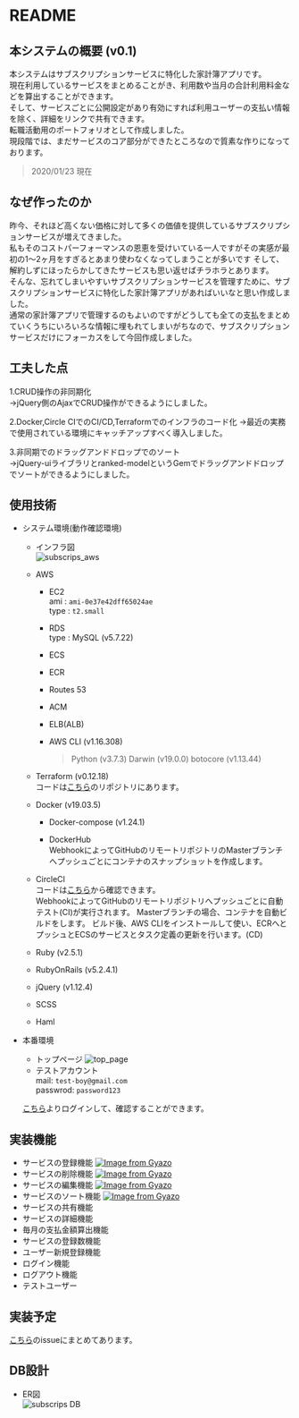 # README
## 本システムの概要 (v0.1)
   本システムはサブスクリプションサービスに特化した家計簿アプリです。  
   現在利用しているサービスをまとめることがき、利用数や当月の合計利用料金などを算出することができます。  
   そして、サービスごとに公開設定があり有効にすれば利用ユーザーの支払い情報を除く、詳細をリンクで共有できます。  
   転職活動用のポートフォリオとして作成しました。  
   現段階では、まだサービスのコア部分ができたところなので質素な作りになっております。  
   > 2020/01/23 現在　　
   
## なぜ作ったのか
   昨今、それほど高くない価格に対して多くの価値を提供しているサブスクリプションサービスが増えてきました。  
   私もそのコストパーフォーマンスの恩恵を受けいている一人ですがその実感が最初の1〜2ヶ月をすぎるとあまり使わなくなってしまうことが多いです
   そして、解約しずにほったらかしてきたサービスも思い返せばチラホラとあります。  
   そんな、忘れてしまいやすいサブスクリプションサービスを管理すために、サブスクリプションサービスに特化した家計簿アプリがあればいいなと思い作成しました。  
   通常の家計簿アプリで管理するのもよいのですがどうしても全ての支払をまとめていくうちにいろいろな情報に埋もれてしまいがちなので、サブスクリプションサービスだけにフォーカスをして今回作成しました。  
 
 ## 工夫した点
   1.CRUD操作の非同期化  
     →jQuery側のAjaxでCRUD操作ができるようにしました。　　
     
   2.Docker,Circle CIでのCI/CD,Terraformでのインフラのコード化
     →最近の実務で使用されている環境にキャッチアップすべく導入しました。
   
   3.非同期でのドラッグアンドドロップでのソート  
     →jQuery-uiライブラリとranked-modelというGemでドラッグアンドドロップでソートができるようにしました。
 
## 使用技術
- システム環境(動作確認環境)
  - インフラ図  
    ![subscrips_aws](https://user-images.githubusercontent.com/52240372/72513678-a8672700-3890-11ea-8870-90862e4f4fa0.png)  
  - AWS
    - EC2  
      ami  : `ami-0e37e42dff65024ae`  
      type : `t2.small`  
      
    - RDS  
      type : MySQL (v5.7.22)  
      
    - ECS  
    
    - ECR  
    
    - Routes 53  
    
    - ACM  
    
    - ELB(ALB)  
    
    - AWS CLI (v1.16.308)  
      > Python (v3.7.3) Darwin (v19.0.0) botocore (v1.13.44)  
      
  - Terraform (v0.12.18)  
    コードは[こちら](https://github.com/iWonder118/subscrips_terraform)のリポジトリにあります。  
    
  - Docker (v19.03.5)
    - Docker-compose (v1.24.1)  
    
    - DockerHub  
      WebhookによってGitHubのリモートリポジトリのMasterブランチへプッシュごとにコンテナのスナップショットを作成します。  
      
  - CircleCI  
    コードは[こちら](https://github.com/iWonder118/SubscripsApp/blob/master/.circleci/config.yml)から確認できます。  
    WebhookによってGitHubのリモートリポジトリへプッシュごとに自動テスト(CI)が実行されます。
    Masterブランチの場合、コンテナを自動ビルドをします。
    ビルド後、AWS CLIをインストールして使い、ECRへとプッシュとECSのサービスとタスク定義の更新を行います。(CD)  
    
  - Ruby (v2.5.1)  
  
  - RubyOnRails (v5.2.4.1)  
  
  - jQuery (v1.12.4)  
  
  - SCSS  
  
  - Haml  

- 本番環境
  - トップページ
    ![top_page](https://user-images.githubusercontent.com/52240372/73846927-af1e0400-4868-11ea-8006-037f2f8945a9.png)
  - テストアカウント  
    mail: `test-boy@gmail.com`  
    passwrod: `password123`  
    
  [こちら](https://subscrips.com)よりログインして、確認することができます。  

 ## 実装機能
 - サービスの登録機能
   [![Image from Gyazo](https://i.gyazo.com/a043b4a8518742d60c12b3079676b47d.gif)](https://gyazo.com/a043b4a8518742d60c12b3079676b47d)
 - サービスの削除機能
   [![Image from Gyazo](https://i.gyazo.com/a68af96f3df8b265725dc50b3a819344.gif)](https://gyazo.com/a68af96f3df8b265725dc50b3a819344)
 - サービスの編集機能
   [![Image from Gyazo](https://i.gyazo.com/a19d4ad4b259e5d10a3ed7e841fc24fa.gif)](https://gyazo.com/a19d4ad4b259e5d10a3ed7e841fc24fa)
 - サービスのソート機能
   [![Image from Gyazo](https://i.gyazo.com/f46508033b5f5a9a165e923bdca41d98.gif)](https://gyazo.com/f46508033b5f5a9a165e923bdca41d98)
 - サービスの共有機能
 - サービスの詳細機能
 - 毎月の支払金額算出機能
 - サービスの登録数機能
 - ユーザー新規登録機能
 - ログイン機能
 - ログアウト機能
 - テストユーザー
 
##  実装予定
[こちら](https://github.com/iWonder118/SubscripsApp/issues/21)のissueにまとめてあります。
## DB設計
- ER図  
  ![subscrips DB](https://user-images.githubusercontent.com/52240372/72961725-6d677500-3df5-11ea-9afe-a3de8c450a56.png)

